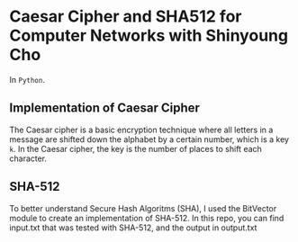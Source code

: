 # Caesar Cipher and SHA512 for Computer Networks with Shinyoung Cho

In `Python`. 

## Implementation of Caesar Cipher

The Caesar cipher is a basic encryption technique where all letters in a message are shifted down the alphabet by a certain number, which is a key `k`. In the Caesar cipher, the key is the number of places to shift each character.

##  SHA-512

To better understand Secure Hash Algoritms (SHA), I used the BitVector module to create an implementation of SHA-512. In this repo, you can find input.txt that was tested with SHA-512, and the output in output.txt
